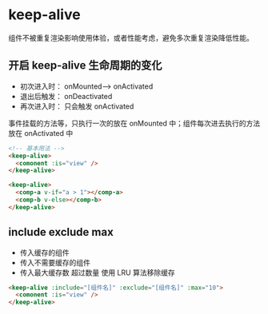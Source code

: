 # keep-alive

组件不被重复渲染影响使用体验，或者性能考虑，避免多次重复渲染降低性能。

## 开启 keep-alive 生命周期的变化

- 初次进入时： onMounted--> onActivated
- 退出后触发： onDeactivated
- 再次进入时： 只会触发 onActivated

事件挂载的方法等，只执行一次的放在 onMounted 中；组件每次进去执行的方法放在 onActivated 中

```html
<!-- 基本用法 -->
<keep-alive>
  <comonent :is="view" />
</keep-alive>

<keep-alive>
  <comp-a v-if="a > 1"></comp-a>
  <comp-b v-else></comp-b>
</keep-alive>
```

## include exclude max

- 传入缓存的组件
- 传入不需要缓存的组件
- 传入最大缓存数 超过数量 使用 LRU 算法移除缓存

```html
<keep-alive :include="[组件名]" :exclude="[组件名]" :max="10">
  <comonent :is="view" />
</keep-alive>
```
